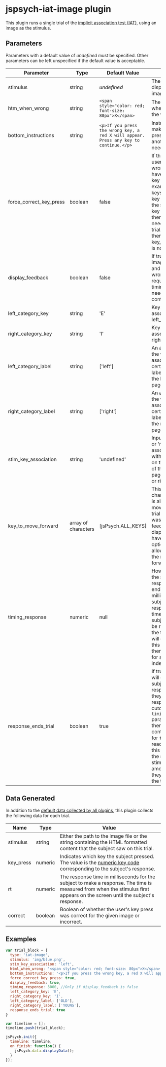 # jspsych-iat-image plugin

This plugin runs a single trial of the [implicit association test (IAT)](https://implicit.harvard.edu/implicit/iatdetails.html), using an image as the stimulus.

## Parameters

Parameters with a default value of *undefined* must be specified. Other parameters can be left unspecified if the default value is acceptable.

Parameter | Type | Default Value | Description
----------|------|---------------|------------
stimulus | string | *undefined* | The stimulus to display. The path to an image.
htm_when_wrong | string | `<span style="color: red; font-size: 80px">X</span>` | The image to display when a user presses the wrong key.
bottom_instructions | string | `<p>If you press the wrong key, a red X will appear. Press any key to continue.</p>` | Instructions about making a wrong key press and whether another key press is needed to continue.
force_correct_key_press | boolean | false | If this is true and the user presses the wrong key then they have to press the other key to continue. An example would be two keys 'E' and 'I'. If the key associated with the stimulus is 'E' and key 'I' was pressed, then pressing 'E' is needed to continue the trial. When this is true, then parameter key_to_move_forward is not used.
display_feedback | boolean | false | If true, then image_when_wrong and wrong_image_name is required. If false, timing_response is needed and trial will continue automatically.
left_category_key | string | 'E' | Key press that is associated with the left_category_label.
right_category_key | string | 'I' | Key press that is associated with the right_category_label.
left_category_label | string | ['left'] | An array that contains the words/labels associated with a certain stimulus. The labels are aligned to the left side of the page.
right_category_label | string | ['right'] | An array that contains the words/labels associated with a certain stimulus. The labels are aligned to the right side of the page.
stim_key_association | string | 'undefined' | Inputs are either 'left' or 'right'. It will associate the stimulus with the key presses on the left or right side of the page(left_category_key or right_category_key).
key_to_move_forward | array of characters | [jsPsych.ALL_KEYS] | This array contains the characters the subject is allowed to press to move on to the next trial if their key press was incorrect and feedback was displayed. Can also have 'other key' as an option which will only allow the user to select the right key to move forward.
timing_response | numeric | null | How long to wait for the subject to make a response before ending the trial in milliseconds. If the subject fails to make a response before this timer is reached, the subject's response will be recorded as null for the trial and the trial will end. If the value of this parameter is null, then the trial will wait for a response indefinitely.
response_ends_trial | boolean | true | If true, then the trial will end whenever the subject makes a response (assuming they make their response before the cutoff specified by the `timing_response` parameter). If false, then the trial will continue until the value for `timing_response` is reached. You can use this parameter to force the subject to view a stimulus for a fixed amount of time, even if they respond before the time is complete.

## Data Generated

In addition to the [default data collected by all plugins](overview#datacollectedbyplugins), this plugin collects the following data for each trial.

Name | Type | Value
-----|------|------
stimulus | string | Either the path to the image file or the string containing the HTML formatted content that the subject saw on this trial.
key_press | numeric | Indicates which key the subject pressed. The value is the [numeric key code](http://www.cambiaresearch.com/articles/15/javascript-char-codes-key-codes) corresponding to the subject's response.
rt | numeric | The response time in milliseconds for the subject to make a response. The time is measured from when the stimulus first appears on the screen until the subject's response.
correct | boolean | Boolean of whether the user's key press was correct for the given image or incorrect.

## Examples

```javascript
var trial_block = {
  type: 'iat-image',
  stimulus: 'img/blue.png',
  stim_key_association: 'left',
  html_when_wrong: '<span style="color: red; font-size: 80px">X</span>',
  bottom_instructions: '<p>If you press the wrong key, a red X will appear. Press the other key to continue</p>',
  force_correct_key_press: true,
  display_feedback: true,
  timing_response: 3000, //Only if display_feedback is false
  left_category_key: 'E',
  right_category_key: 'I',
  left_category_label: ['OLD'],
  right_category_label: ['YOUNG'],
  response_ends_trial: true
}

var timeline = [];
timeline.push(trial_block);

jsPsych.init({
  timeline: timeline,
  on_finish: function() {
    jsPsych.data.displayData();
  }
});
```
